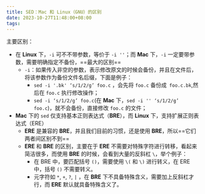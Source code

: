 ```yaml
---
title: SED：Mac 和 Linux（GNU）的区别
date: 2023-10-27T11:48:00+08:00
tags:
---
```


主要区别：
- 在 **Linux** 下，`-i` 可不不带参数，等价于 `-i ''`；而 **Mac** 下，`-i` 一定要带参数，需要明确指定不备份，==最大的区别==
	- `-i`：如果传入非空的参数，表示修改原文的时候会备份，并且在文件后，将该参数作为备份文件名后缀，下面是例子：
		- `sed -i '.bk' ‘s/1/2/g’ foo.c` ，会先将 `foo.c` 备份成` foo.c.bk`,然后在 `foo.c` 执行修改操作；
		- `sed -i ‘s/1/2/g’ foo.c`(在 **Mac** 下，`sed -i '' ‘s/1/2/g’ foo.c`)，就不会备份，直接修改 `foo.c` 的文件；
- **Mac** 下的 `sed` 仅支持基本正则表达式（**BRE**），而 **Linux** 下，支持扩展正则表达式（ERE）
	- **ERE** 是兼容的 **BRE**，并且我们目前的习惯，还是使用 **BRE**，所以==它们两者间区别不到==
	- **ERE** 和 **BRE** 的区别，主要在于 **ERE** 不需要对特殊字符进行转移，看起来简洁很多，而使用 **BRE** 的时候，会看到大量的反斜杠 `\`，举个例子：
		- 在 BRE 中，要匹配括号 `()`，需要使用 `\(` 和 `\)` 进行转义，在 ERE 中，括号 `()` 不需要转义。
		- 元字符如 `*`, `+`, `?`, `|` ，在 **BRE** 下不具备特殊含义，需要加上反斜杠才行，而 **ERE** 默认就具备特殊含义了。